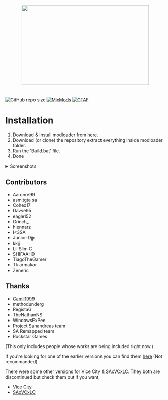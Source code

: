 
<p align="center">
  <img width="400" height="250" src="https://i.ibb.co/xHsMTYZ/Project-Props.png">
</p>

#

![GitHub repo size](https://img.shields.io/github/repo-size/user-grinch/Project-Props?label=Size&style=for-the-badge)
[![MixMods](https://img.shields.io/badge/Topic-Mixmods-%234e4784?style=for-the-badge)](https://forum.mixmods.com.br/f6-mapas-objetos/t181-project-props)
[![GTAF](https://img.shields.io/badge/Topic-GTA%20Forums-%23244052?style=for-the-badge)](https://gtaforums.com/topic/885393-project-props/)

# Installation
1. Download & install modloader from [here](https://www.gtagarage.com/mods/show.php?id=25377).
2. Download (or clone) the repository extract everything inside modloader folder.
3. Run the 'Build.bat' file.
3. Done

<details>
  <summary>Screenshots</summary>
<img src="https://i.ibb.co/23xrgGy/gallery22.jpg">
<img src="https://i.ibb.co/cLLKHQc/gallery26.jpg">
<img src="https://i.ibb.co/hDCBpKd/gallery53.jpg">
<img src="https://i.ibb.co/swx3N0B/gallery38.jpg">
<img src="https://i.ibb.co/S67s0r0/gallery34.jpg">
  <br/>
More images are <a href="https://ibb.co/album/dPJ7dv">here</a>
</details>

## Contributors
- Aaronre99
- asmitgta sa
- Cohex17
- Davve95
- eagle152
- Grinch_
- hlennarz
- I<3SA
- Junior-Djjr
- kkjj
- Lil Slim C
- SHIFAAH9
- TiagoTheGamer
- Tk armakar
- Zeneric

## Thanks
- [Camil1999](https://camil1999mods-eng.blogspot.com/2015/08/relsa-tossed-shoes.html)
- methodunderg
- RegistaG
- TheNathanNS
- WindowsExPee
- Project Sanandreas team
- SA Remapped team
- Rockstar Games

(This only includes people whose works are being included right now.)


If you're looking for one of the earlier versions you can find them [here](https://www.moddb.com/mods/gta-sa-project-props#:~:text=Project%20Props%20is%20a%20mod,map%20details%20by%20adding%20objects.) (Not recommanded)

There were some other versions for Vice City & [SAxVCxLC](https://gtaforums.com/topic/813938-saxvcxlc-vc-and-lc-in-san-andreas/). They both are discontinued but check them out if you want,
- [Vice City](https://www.gtainside.com/en/sanandreas/maps/107063-project-props-all-in-one-updated/)
- [SAxVCxLC](https://www.gtainside.com/en/sanandreas/mods/115384-saxvcxlc-vc-project-props)

